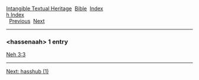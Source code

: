 [Intangible Textual Heritage](../../index)  [Bible](../index) 
[Index](index)   
[h Index](_h_)  
  [Previous](c05198)  [Next](c05200) 

------------------------------------------------------------------------

### &lt;hassenaah&gt; 1 entry

[Neh 3:3](../kjv/neh003.htm#003)  

------------------------------------------------------------------------

[Next: hasshub (1)](c05200)
